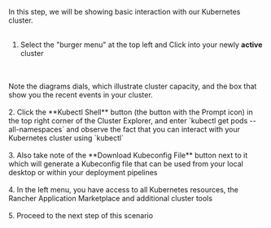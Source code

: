 In this step, we will be showing basic interaction with our Kubernetes cluster.
<br>
<br>
1. Select the "burger menu" at the top left and Click into your newly **active** cluster
<br>
<br>
Note the diagrams dials, which illustrate cluster capacity, and the box that show you the recent events in your cluster.
<br>
<br>
2. Click the **Kubectl Shell** button (the button with the Prompt icon) in the top right corner of the Cluster Explorer, and enter `kubectl get pods --all-namespaces` and observe the fact that you can interact with your Kubernetes cluster using `kubectl`
<br>
<br>
3. Also take note of the **Download Kubeconfig File** button next to it which will generate a Kubeconfig file that can be used from your local desktop or within your deployment pipelines
<br>
<br>
4. In the left menu, you have access to all Kubernetes resources, the Rancher Application Marketplace and additional cluster tools
<br>
<br>
5. Proceed to the next step of this scenario
